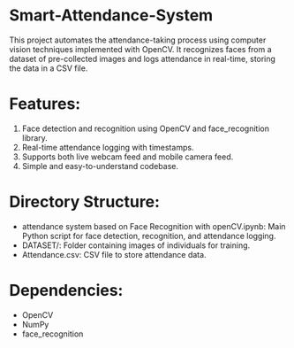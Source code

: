 # Smart-Attendance-System
This project automates the attendance-taking process using computer vision techniques implemented with OpenCV. It recognizes faces from a dataset of pre-collected images and logs attendance in real-time, storing the data in a CSV file.
# Features:
  1. Face detection and recognition using OpenCV and face_recognition library.
  2. Real-time attendance logging with timestamps.
  3. Supports both live webcam feed and mobile camera feed.
  4. Simple and easy-to-understand codebase.
# Directory Structure:
- attendance system based on Face Recognition with openCV.ipynb: Main Python script for face detection, recognition, and attendance logging.
- DATASET/: Folder containing images of individuals for training.
- Attendance.csv: CSV file to store attendance data.
# Dependencies:
- OpenCV
- NumPy
- face_recognition
